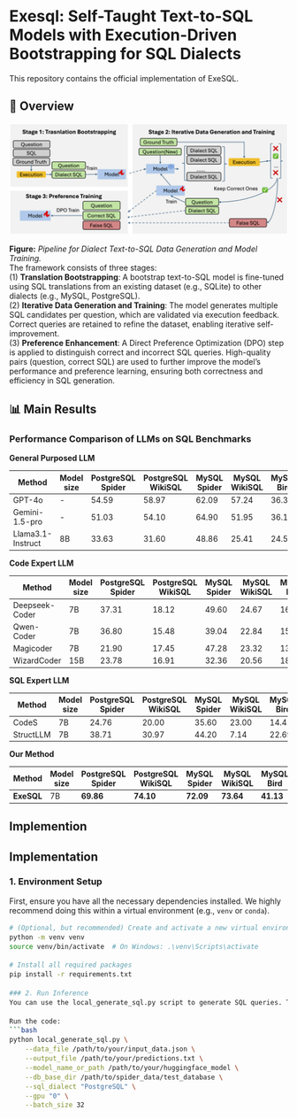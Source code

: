 # Exesql: Self-Taught Text-to-SQL Models with Execution-Driven Bootstrapping for SQL Dialects
This repository contains the official implementation of ExeSQL.

## 🧭 Overview
![Pipeline](fig/main.png)

**Figure:** *Pipeline for Dialect Text-to-SQL Data Generation and Model Training.*  
The framework consists of three stages:  
(1) **Translation Bootstrapping**: A bootstrap text-to-SQL model is fine-tuned using SQL translations from an existing dataset (e.g., SQLite) to other dialects (e.g., MySQL, PostgreSQL).  
(2) **Iterative Data Generation and Training**: The model generates multiple SQL candidates per question, which are validated via execution feedback. Correct queries are retained to refine the dataset, enabling iterative self-improvement.  
(3) **Preference Enhancement**: A Direct Preference Optimization (DPO) step is applied to distinguish correct and incorrect SQL queries. High-quality pairs (question, correct SQL) are used to further improve the model’s performance and preference learning, ensuring both correctness and efficiency in SQL generation.

## 📊 Main Results
### Performance Comparison of LLMs on SQL Benchmarks

**General Purposed LLM**

| Method               | Model size | PostgreSQL Spider | PostgreSQL WikiSQL | MySQL Spider | MySQL WikiSQL | MySQL Bird | Oracle Spider | Average |
|----------------------|------------|-------------------|--------------------|--------------|----------------|-------------|----------------|---------|
| GPT-4o               | -          | 54.59             | 58.97              | 62.09        | 57.24          | 36.38       | 64.86          | 55.69   |
| Gemini-1.5-pro       | -          | 51.03             | 54.10              | 64.90        | 51.95          | 36.11       | 65.21          | 53.88   |
| Llama3.1-Instruct    | 8B         | 33.63             | 31.60              | 48.86        | 25.41          | 24.58       | 30.00          | 32.35   |

**Code Expert LLM**

| Method               | Model size | PostgreSQL Spider | PostgreSQL WikiSQL | MySQL Spider | MySQL WikiSQL | MySQL Bird | Oracle Spider | Average |
|----------------------|------------|-------------------|--------------------|--------------|----------------|-------------|----------------|---------|
| Deepseek-Coder       | 7B         | 37.31             | 18.12              | 49.60        | 24.67          | 16.00       | 50.77          | 32.75   |
| Qwen-Coder           | 7B         | 36.80             | 15.48              | 39.04        | 22.84          | 15.36       | 58.31          | 31.31   |
| Magicoder            | 7B         | 21.90             | 17.45              | 47.28        | 23.32          | 13.23       | 26.60          | 24.96   |
| WizardCoder          | 15B        | 23.78             | 16.91              | 32.36        | 20.56          | 18.38       | 36.33          | 24.72   |

**SQL Expert LLM**

| Method               | Model size | PostgreSQL Spider | PostgreSQL WikiSQL | MySQL Spider | MySQL WikiSQL | MySQL Bird | Oracle Spider | Average |
|----------------------|------------|-------------------|--------------------|--------------|----------------|-------------|----------------|---------|
| CodeS                | 7B         | 24.76             | 20.00              | 35.60        | 23.00          | 14.41       | 37.40          | 25.86   |
| StructLLM            | 7B         | 38.71             | 30.97              | 44.20        | 7.14           | 22.69       | 33.16          | 29.48   |

**Our Method**

| Method               | Model size | PostgreSQL Spider | PostgreSQL WikiSQL | MySQL Spider | MySQL WikiSQL | MySQL Bird | Oracle Spider | Average |
|----------------------|------------|-------------------|--------------------|--------------|----------------|-------------|----------------|---------|
| **ExeSQL**           | 7B         | **69.86**         | **74.10**          | **72.09**    | **73.64**      | **41.13**   | **69.35**      | **66.70** |

## Implemention

## Implementation

### 1. Environment Setup

First, ensure you have all the necessary dependencies installed. We highly recommend doing this within a virtual environment (e.g., `venv` or `conda`).

```bash
# (Optional, but recommended) Create and activate a new virtual environment
python -m venv venv
source venv/bin/activate  # On Windows: .\venv\Scripts\activate

# Install all required packages
pip install -r requirements.txt

### 2. Run Inference
You can use the local_generate_sql.py script to generate SQL queries. This script utilizes vLLM for high-throughput inference.

Run the code:
```bash
python local_generate_sql.py \
    --data_file /path/to/your/input_data.json \
    --output_file /path/to/your/predictions.txt \
    --model_name_or_path /path/to/your/huggingface_model \
    --db_base_dir /path/to/spider_data/test_database \
    --sql_dialect "PostgreSQL" \
    --gpu "0" \
    --batch_size 32
